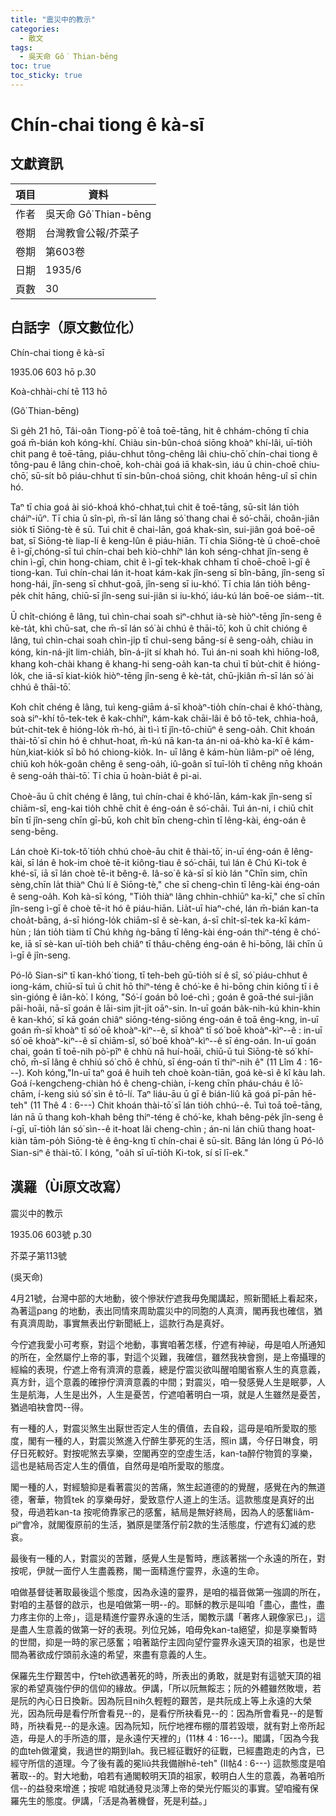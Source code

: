 ```yaml
---
title: "震災中的教示"
categories:
  - 散文
tags:
  - 吳天命 Gô͘ Thian-bēng
toc: true
toc_sticky: true
---
```


# Chín-chai tiong ê kà-sī

## 文獻資訊

| 項目 | 資料 |
|---|---|
| 作者 | 吳天命 Gô͘ Thian-bēng |
| 卷期 | 台灣教會公報/芥菜子 |
| 卷期 | 第603卷 |
| 日期 | 1935/6 |
| 頁數 | 30 |

## 白話字（原文數位化）

Chín-chai tiong ê kà-sī

1935.06 603 hō p.30

Koà-chhài-chí tē 113 hō

(Gô͘ Thian-bēng)

Sì ge̍h 21 hō, Tâi-oân Tiong-pō͘ ê toā toē-tāng, hit ê chhám-chōng tī chia goá m̄-bián koh kóng-khí. Chiàu sin-bûn-choá siōng khoàⁿ khí-lâi, uī-tio̍h chit pang ê toē-tāng, piáu-chhut tông-chêng lâi chiu-chō͘ chín-chai tiong ê tông-pau ê lâng chin-choē, koh-chài goá iā khak-sìn, iáu ū chin-choē chiu-chō͘, sū-si̍t bô piáu-chhut tī sin-bûn-choá siōng, chit khoán hêng-uî sī chin hó.

Taⁿ tī chia goá ài sió-khoá khó-chhat,tuì chit ê toē-tāng, sū-si̍t lán tio̍h cháiⁿ-iūⁿ. Tī chia ū sîn-pì, m̄-sī lán lâng só͘ thang chai ê só͘-chāi, choân-jiân sio̍k tī Siōng-tè ê sū. Tuì chit ê chai-lān, goá khak-sìn, sui-jiân goá boē-oē bat, sī Siōng-tè liap-lí ê keng-lûn ê piáu-hiān. Tī chia Siōng-tè ū choē-choē ê ì-gī,chóng-sī tuì chín-chai beh kiò-chhíⁿ lán koh séng-chhat jîn-seng ê chin ì-gī, chin hong-chiam, chit ê ì-gī tek-khak chham tī choē-choē ì-gī ê tiong-kan. Tuì chín-chai lán it-hoat kám-kak jîn-seng sī bîn-bāng, jîn-seng sī hong-hái, jîn-seng sī chhut-goā, jîn-seng sī iu-khó͘. Tī chia lán tio̍h bêng-pe̍k chi̍t hāng, chiū-sī jîn-seng sui-jiân si iu-khó͘, iáu-kú lán boē-oe siám--tit.

Ū chi̍t-chióng ê lâng, tuì chìn-chai soah siⁿ-chhut ià-sè hiòⁿ-tēng jîn-seng ê kè-ta̍t, khì chū-sat, che m̄-sī lán só͘ ài chhú ê thāi-tō͘, koh ū chi̍t chióng ê lâng, tuì chìn-chai soah chìn-ji̍p tī chuì-seng bāng-sí ê seng-oa̍h, chiàu in kóng, kin-ná-ji̍t lim-chia̍h, bîn-á-ji̍t sí khah hó. Tuì án-ni soah khì hiōng-lo8, khang koh-chài khang ê khang-hi seng-oa̍h kan-ta chuì tī bu̍t-chit ê hióng-lo̍k, che iā-sī kiat-kio̍k hiòⁿ-tēng jîn-seng ê kè-ta̍t, chū-jkiân m̄-sī lán só͘ ài chhú ê thāi-tō͘.

Koh chi̍t chéng ê lâng, tuì keng-giām á-sī khoàⁿ-tio̍h chín-chai ê khó͘-thàng, soà siⁿ-khí tō-tek-tek ê kak-chhíⁿ, kám-kak chāi-lâi ê bô tō-tek, chhia-hoâ, bu̍t-chit-tek ê hióng-lo̍k m̄-hó, ài tì-ì tī jîn-tō-chiūⁿ ê seng-oa̍h. Chit khoán thài-tō͘ sī chin hó ê chhut-hoat, m̄-kú nā kan-ta án-ni oá-khò ka-kī ê kám-hùn,kiat-kio̍k sī bô hó chiong-kio̍k. In- uī lâng ê kám-hùn liâm-piⁿ oē léng, chiū koh ho̍k-goân chêng ê seng-oa̍h, iû-goân sī tuī-lo̍h tī chêng nn̄g khoán ê seng-oa̍h thài-tō͘. Tī chia ū hoàn-bia̍t ê pi-ai.

Choè-āu ū chi̍t chéng ê lâng, tuì chín-chai ê khó͘-lān, kám-kak jîn-seng sī chiām-sî, eng-kai tio̍h chhē chi̍t ê éng-oán ê só͘-chāi. Tuì án-ni, i chiū chi̍t bīn tī jîn-seng chīn gī-bū, koh chi̍t bīn cheng-chìn tī lêng-kài, éng-oán ê seng-bēng.

Lán choè Ki-tok-tô͘ tio̍h chhú choè-āu chit ê thài-tō͘, in-uī éng-oán ê lêng-kài, sī lán ê hok-im choè tē-it kiông-tiau ê só͘-chāi, tuì lán ê Chú Ki-tok ê khé-sī, iā sī lán choè tē-it bêng-ê. Iâ-so͘ ê kà-sī sī kiò lán "Chīn sim, chīn sèng,chīn la̍t thiàⁿ Chú lí ê Siōng-tè," che sī cheng-chìn tī lêng-kài éng-oán ê seng-oa̍h. Koh kà-sī kóng, "Tio̍h thiàⁿ lâng chhin-chhiūⁿ ka-kī," che sī chīn jîn-seng ì-gī ê choè tē-it hó ê piáu-hiān. Lia̍t-uī hiaⁿ-ché, lán m̄-bián kan-ta choa̍t-bāng, á-sī hióng-lo̍k chiām-sî ê sè-kan, á-sī chi̍t-sî-tek ka-kī kám-hùn ; lán tio̍h tiàm tī Chú khǹg ǹg-bāng tī lêng-kài éng-oán thiⁿ-téng ê chó͘-ke, iā sī sè-kan uī-tio̍h beh chiâⁿ tī thâu-chêng éng-oán ê hi-bōng, lâi chīn ū ì-gī ê jîn-seng.

Pó-lô Sian-siⁿ tī kan-khó͘ tiong, tī teh-beh gū-tio̍h sí ê sî, só͘ piáu-chhut ê iong-kám, chiū-sī tuì ū chit hō thiⁿ-téng ê chó͘-ke ê hi-bōng chin kiông tī i ê sìn-gióng ê iân-kò͘. I kóng, "Só͘-í goán bô loé-chì ; goán ê goā-thé sui-jiân pāi-hoāi, nā-sī goán ê lāi-sim ji̍t-ji̍t oāⁿ-sin. In-uī goán ba̍k-nih-kú khin-khin ê kan-khó͘, sī kā goán chiâⁿ siōng-téng-siōng éng-oán ê toā êng-kng, in-uī goán m̄-sī khoàⁿ tī só͘ oē khoàⁿ-kìⁿ--ê, sī khoàⁿ tī só͘ boē khoàⁿ-kìⁿ--ê : in-uī só͘ oē khoàⁿ-kiⁿ--ê sī chiām-sî, só͘ boē khoàⁿ-kìⁿ--ê sī éng-oán. In-uī goán chai, goán tī toē-nih pò͘-pîⁿ ê chhù nā huí-hoāi, chiū-ū tuì Siōng-tè só͘ khí-chō, m̄-sī lâng ê chhiú só͘ chō ê chhù, sī éng-oán tī thiⁿ-nih ê" (11 Lîm 4 : 16---). Koh kóng,"In-uī taⁿ goá ê huih teh choè koàn-tiān, goá kè-sì ê kî kàu lah. Goá í-kengcheng-chiàn hó ê cheng-chiàn, í-keng chīn pháu-cháu ê lō͘-chām, í-keng siú só͘ sìn ê tō-lí. Taⁿ liáu-āu ū gī ê bián-liû kā goá pī-pān hē-teh" (11 Thê 4 : 6---) Chit khoán thài-tō͘ sī lán tio̍h chhú--ê. Tuì toā toē-tāng, lán nā ū thang koh-khah bêng thiⁿ-téng ê chó͘-ke, khah bêng-pe̍k jîn-seng ê í-gī, uī-tio̍h lán só͘ sìn--ê it-hoat lâi cheng-chìn ; án-ni lán chiū thang hoat-kiàn tām-po̍h Siōng-tè ê êng-kng tī chín-chai ê sū-si̍t. Bāng lán lóng ū Pó-lô Sian-siⁿ ê thài-tō͘. I kóng, "oa̍h sī uī-tio̍h Ki-tok, sí sī lī-ek."

## 漢羅（Ùi原文改寫）

震災中的教示

1935.06 603號 p.30

芥菜子第113號

(吳天命)

4月21號，台灣中部的大地動，彼个慘狀佇遮我毋免閣講起，照新聞紙上看起來，為著這pang 的地動，表出同情來周助震災中的同胞的人真濟，閣再我也確信，猶有真濟周助，事實無表出佇新聞紙上，這款行為是真好。

今佇遮我愛小可考察，對這个地動，事實咱著怎樣，佇遮有神祕，毋是咱人所通知的所在，全然屬佇上帝的事，對這个災難，我確信，雖然我袂會捌，是上帝攝理的經綸的表現，佇遮上帝有濟濟的意義，總是佇震災欲叫醒咱閣省察人生的真意義，真方針，這个意義的確摻佇濟濟意義的中間；對震災，咱一發感覺人生是眠夢，人生是航海，人生是出外，人生是憂苦，佇遮咱著明白一項，就是人生雖然是憂苦，猶過咱袂會閃--得。

有一種的人，對震災煞生出厭世否定人生的價值，去自殺，這毋是咱所愛取的態度，閣有一種的人，對震災煞進入佇醉生夢死的生活，照in 講，今仔日啉食，明仔日死較好。對按呢煞去享樂，空閣再空的空虛生活，kan-ta醉佇物質的享樂，這也是結局否定人生的價值，自然毋是咱所愛取的態度。

閣一種的人，對經驗抑是看著震災的苦痛，煞生起道德的的覺醒，感覺在內的無道德，奢華，物質tek 的享樂毋好，愛致意佇人道上的生活。這款態度是真好的出發，毋過若kan-ta 按呢倚靠家己的感奮，結局是無好終局，因為人的感奮liâm-piⁿ會冷，就閣復原前的生活，猶原是墜落佇前2款的生活態度，佇遮有幻滅的悲哀。

最後有一種的人，對震災的苦難，感覺人生是暫時，應該著揣一个永遠的所在，對按呢，伊就一面佇人生盡義務，閣一面精進佇靈界，永遠的生命。

咱做基督徒著取最後這个態度，因為永遠的靈界，是咱的福音做第一強調的所在，對咱的主基督的啟示，也是咱做第一明--的。耶穌的教示是叫咱「盡心，盡性，盡力疼主你的上帝」，這是精進佇靈界永遠的生活，閣教示講「著疼人親像家已」，這是盡人生意義的做第一好的表現。列位兄姊，咱毋免kan-ta絕望，抑是享樂暫時的世間，抑是一時的家己感奮；咱著踮佇主囥向望佇靈界永遠天頂的祖家，也是世間為著欲成佇頭前永遠的希望，來盡有意義的人生。

保羅先生佇艱苦中，佇teh欲遇著死的時，所表出的勇敢，就是對有這號天頂的祖家的希望真強佇伊的信仰的緣故。伊講，「所以阮無餒志；阮的外體雖然敗壞，若是阮的內心日日換新。因為阮目nih久輕輕的艱苦，是共阮成上等上永遠的大榮光，因為阮毋是看佇所會看見--的，是看佇所袂看見--的：因為所會看見--的是暫時，所袂看見--的是永遠。因為阮知，阮佇地裡布棚的厝若毀壞，就有對上帝所起造，毋是人的手所造的厝，是永遠佇天裡的」(11林 4 : 16---)。閣講，「因為今我的血teh做灌奠，我過世的期到lah。我已經征戰好的征戰，已經盡跑走的內含，已經守所信的道理。今了後有義的冕liû共我備辦hē-teh" (II帖4 : 6---) 這款態度是咱著取--的。對大地動，咱若有通閣較明天頂的祖家，較明白人生的意義，為著咱所信--的益發來增進；按呢 咱就通發見淡薄上帝的榮光佇賑災的事實。望咱攏有保羅先生的態度。伊講，「活是為著機督，死是利益。」
